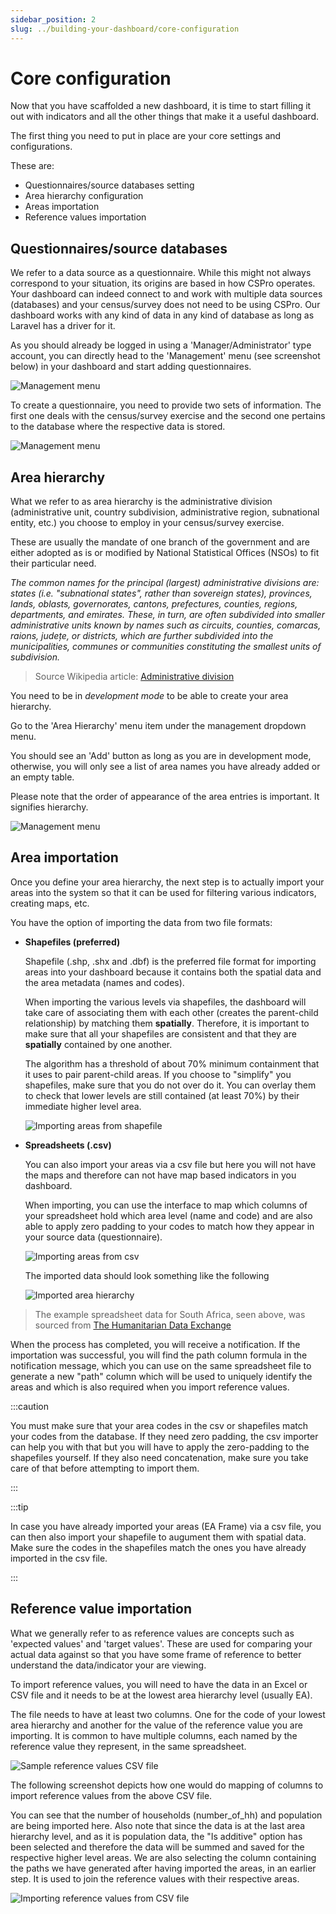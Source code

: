 ```yaml
---
sidebar_position: 2
slug: ../building-your-dashboard/core-configuration
---
```


# Core configuration

Now that you have scaffolded a new dashboard, it is time to start filling it out with indicators and all the other things that make it a useful dashboard.

The first thing you need to put in place are your core settings and configurations. 

These are:

- Questionnaires/source databases setting
- Area hierarchy configuration
- Areas importation
- Reference values importation

## Questionnaires/source databases

We refer to a data source as a questionnaire. While this might not always correspond to your situation, its origins are based in how CSPro operates. Your dashboard can indeed connect to and work with multiple data sources (databases) and your census/survey does not need to be using CSPro. Our dashboard works with any kind of data in any kind of database as long as Laravel has a driver for it.

As you should already be logged in using a 'Manager/Administrator' type account, you can directly head to the 'Management' menu (see screenshot below) in your dashboard and start adding questionnaires.

![Management menu](/img/developer/building-your-dashboard/management-menu.png)

To create a questionnaire, you need to provide two sets of information. The first one deals with the census/survey exercise and the second one pertains to the database where the respective data is stored.

![Management menu](/img/developer/building-your-dashboard/create-questionnaire.png)

## Area hierarchy

What we refer to as area hierarchy is the administrative division (administrative unit, country subdivision, administrative region, subnational entity, etc.) you choose to employ in your census/survey exercise.

These are usually the mandate of one branch of the government and are either adopted as is or modified by National Statistical Offices (NSOs) to fit their particular need.

*The common names for the principal (largest) administrative divisions are: states (i.e. "subnational states", rather than sovereign states), provinces, lands, oblasts, governorates, cantons, prefectures, counties, regions, departments, and emirates. These, in turn, are often subdivided into smaller administrative units known by names such as circuits, counties, comarcas, raions, județe, or districts, which are further subdivided into the municipalities, communes or communities constituting the smallest units of subdivision.* 

> Source Wikipedia article: [Administrative division](https://en.wikipedia.org/wiki/Administrative_division)

You need to be in *development mode* to be able to create your area hierarchy.

Go to the 'Area Hierarchy' menu item under the management dropdown menu.

You should see an 'Add' button as long as you are in development mode, otherwise, you will only see a list of area names you have already added or an empty table.

Please note that the order of appearance of the area entries is important. It signifies hierarchy.

![Management menu](/img/developer/building-your-dashboard/area-hierarchy.png)

## Area importation

Once you define your area hierarchy, the next step is to actually import your areas into the system so that it can be used for filtering various indicators, creating maps, etc.

You have the option of importing the data from two file formats:

- **Shapefiles (preferred)**

    Shapefile (.shp, .shx and .dbf) is the preferred file format for importing areas into your dashboard because it contains both the spatial data and the area metadata (names and codes).

    When importing the various levels via shapefiles, the dashboard will take care of associating them with each other (creates the parent-child relationship) by matching them **spatially**. Therefore, it is important to make sure that all your shapefiles are consistent and that they are **spatially** contained by one another. 
    
    The algorithm has a threshold of about 70% minimum containment that it uses to pair parent-child areas. If you choose to "simplify" you shapefiles, make sure that you do not over do it. You can overlay them to check that lower levels are still contained (at least 70%) by their immediate higher level area.

    ![Importing areas from shapefile](/img/developer/building-your-dashboard/importing-area-hierarchy-from-shapefile.png)

- **Spreadsheets (.csv)**

    You can also import your areas via a csv file but here you will not have the maps and therefore can not have map based indicators in you dashboard.

    When importing, you can use the interface to map which columns of your spreadsheet hold which area level (name and code) and are also able to apply zero padding to your codes to match how they appear in your source data (questionnaire).

    ![Importing areas from csv](/img/developer/building-your-dashboard/importing-area-hierarchy-from-csv.png)

    The imported data should look something like the following

    ![Imported area hierarchy](/img/developer/building-your-dashboard/imported-area-hierarchy.png)

> The example spreadsheet data for South Africa, seen above, was sourced from [The Humanitarian Data Exchange](https://data.humdata.org/)

When the process has completed, you will receive a notification. If the importation was successful, you will find the path column formula in the notification message, which you can use on the same spreadsheet file to 
generate a new "path" column which will be used to uniquely identify the areas and which is also required when you import reference values.

:::caution

You must make sure that your area codes in the csv or shapefiles match your codes from the database. If they need zero padding, the csv importer can help you with that but you will have to apply the zero-padding to the shapefiles yourself. If they also need concatenation, make sure you take care of that before attempting to import them.

:::

:::tip

In case you have already imported your areas (EA Frame) via a csv file, you can then also import your shapefile to augument them with spatial data. Make sure the codes in the shapefiles match the ones you have already imported in the csv file.

:::

## Reference value importation

What we generally refer to as reference values are concepts such as 'expected values' and 'target values'. These are used for comparing your actual data against so that you have some frame of reference to better understand the data/indicator your are viewing.

To import reference values, you will need to have the data in an Excel or CSV file and it needs to be at the lowest area hierarchy level (usually EA).

The file needs to have at least two columns. One for the code of your lowest area hierarchy and another for the value of the reference value you are importing. It is common to have multiple columns, each named by the reference value they represent, in the same spreadsheet.

![Sample reference values CSV file](/img/developer/building-your-dashboard/reference-value-spreadsheet.png)

The following screenshot depicts how one would do mapping of columns to import reference values from the above CSV file.

You can see that the number of households (number_of_hh) and population are being imported here. Also note that since the data is at the last area hierarchy level, and as it is population data, the "Is additive" option has been selected and therefore the data will be summed and saved for the respective higher level areas. We are also selecting the column containing the paths we have generated after having imported the areas, in an earlier step. It is used to join the reference values with their respective areas.

![Importing reference values from CSV file](/img/developer/building-your-dashboard/importing-reference-values.png)